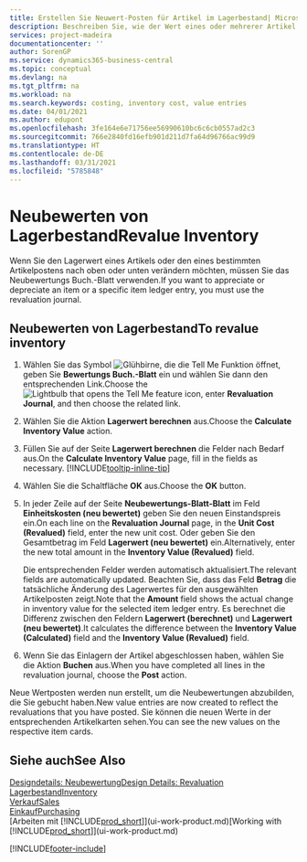 ```yaml
---
title: Erstellen Sie Neuwert-Posten für Artikel im Lagerbestand| Microsoft Docs
description: Beschreiben Sie, wie der Wert eines oder mehrerer Artikel im Lager abgeschrieben oder neu bewertet wird, indem Sie den aktuellen, berechneten Wert buchen.
services: project-madeira
documentationcenter: ''
author: SorenGP
ms.service: dynamics365-business-central
ms.topic: conceptual
ms.devlang: na
ms.tgt_pltfrm: na
ms.workload: na
ms.search.keywords: costing, inventory cost, value entries
ms.date: 04/01/2021
ms.author: edupont
ms.openlocfilehash: 3fe164e6e71756ee56990610bc6c6cb0557ad2c3
ms.sourcegitcommit: 766e2840fd16efb901d211d7fa64d96766ac99d9
ms.translationtype: HT
ms.contentlocale: de-DE
ms.lasthandoff: 03/31/2021
ms.locfileid: "5785848"
---
```

# <a name="revalue-inventory"></a><span data-ttu-id="06e97-103">Neubewerten von Lagerbestand</span><span class="sxs-lookup"><span data-stu-id="06e97-103">Revalue Inventory</span></span>
<span data-ttu-id="06e97-104">Wenn Sie den Lagerwert eines Artikels oder den eines bestimmten Artikelpostens nach oben oder unten verändern möchten, müssen Sie das Neubewertungs Buch.-Blatt verwenden.</span><span class="sxs-lookup"><span data-stu-id="06e97-104">If you want to appreciate or depreciate an item or a specific item ledger entry, you must use the revaluation journal.</span></span>

## <a name="to-revalue-inventory"></a><span data-ttu-id="06e97-105">Neubewerten von Lagerbestand</span><span class="sxs-lookup"><span data-stu-id="06e97-105">To revalue inventory</span></span>
1. <span data-ttu-id="06e97-106">Wählen Sie das Symbol ![Glühbirne, die die Tell Me Funktion öffnet](media/ui-search/search_small.png "Was möchten Sie tun?"), geben Sie **Bewertungs Buch.-Blatt** ein und wählen Sie dann den entsprechenden Link.</span><span class="sxs-lookup"><span data-stu-id="06e97-106">Choose the ![Lightbulb that opens the Tell Me feature](media/ui-search/search_small.png "Tell me what you want to do") icon, enter **Revaluation Journal**, and then choose the related link.</span></span>
2. <span data-ttu-id="06e97-107">Wählen Sie die Aktion **Lagerwert berechnen** aus.</span><span class="sxs-lookup"><span data-stu-id="06e97-107">Choose the **Calculate Inventory Value** action.</span></span>
3. <span data-ttu-id="06e97-108">Füllen Sie auf der Seite **Lagerwert berechnen** die Felder nach Bedarf aus.</span><span class="sxs-lookup"><span data-stu-id="06e97-108">On the **Calculate Inventory Value** page, fill in the fields as necessary.</span></span> [!INCLUDE[tooltip-inline-tip](includes/tooltip-inline-tip_md.md)]
4. <span data-ttu-id="06e97-109">Wählen Sie die Schaltfläche **OK** aus.</span><span class="sxs-lookup"><span data-stu-id="06e97-109">Choose the **OK** button.</span></span>
5. <span data-ttu-id="06e97-110">In jeder Zeile auf der Seite **Neubewertungs-Blatt-Blatt** im Feld **Einheitskosten (neu bewertet)** geben Sie den neuen Einstandspreis ein.</span><span class="sxs-lookup"><span data-stu-id="06e97-110">On each line on the **Revaluation Journal** page, in the **Unit Cost (Revalued)** field, enter the new unit cost.</span></span> <span data-ttu-id="06e97-111">Oder geben Sie den Gesamtbetrag im Feld **Lagerwert (neu bewertet)** ein.</span><span class="sxs-lookup"><span data-stu-id="06e97-111">Alternatively, enter the new total amount in the **Inventory Value (Revalued)** field.</span></span>

    <span data-ttu-id="06e97-112">Die entsprechenden Felder werden automatisch aktualisiert.</span><span class="sxs-lookup"><span data-stu-id="06e97-112">The relevant fields are automatically updated.</span></span> <span data-ttu-id="06e97-113">Beachten Sie, dass das Feld **Betrag** die tatsächliche Änderung des Lagerwertes für den ausgewählten Artikelposten zeigt.</span><span class="sxs-lookup"><span data-stu-id="06e97-113">Note that the **Amount** field shows the actual change in inventory value for the selected item ledger entry.</span></span> <span data-ttu-id="06e97-114">Es berechnet die Differenz zwischen den Feldern **Lagerwert (berechnet)** und **Lagerwert (neu bewertet)**.</span><span class="sxs-lookup"><span data-stu-id="06e97-114">It calculates the difference between the **Inventory Value (Calculated)** field and the **Inventory Value (Revalued)** field.</span></span>
6. <span data-ttu-id="06e97-115">Wenn Sie das Einlagern der Artikel abgeschlossen haben, wählen Sie die Aktion **Buchen** aus.</span><span class="sxs-lookup"><span data-stu-id="06e97-115">When you have completed all lines in the revaluation journal, choose the **Post** action.</span></span>

<span data-ttu-id="06e97-116">Neue Wertposten werden nun erstellt, um die Neubewertungen abzubilden, die Sie gebucht haben.</span><span class="sxs-lookup"><span data-stu-id="06e97-116">New value entries are now created to reflect the revaluations that you have posted.</span></span> <span data-ttu-id="06e97-117">Sie können die neuen Werte in der entsprechenden Artikelkarten sehen.</span><span class="sxs-lookup"><span data-stu-id="06e97-117">You can see the new values on the respective item cards.</span></span>

## <a name="see-also"></a><span data-ttu-id="06e97-118">Siehe auch</span><span class="sxs-lookup"><span data-stu-id="06e97-118">See Also</span></span>
[<span data-ttu-id="06e97-119">Designdetails: Neubewertung</span><span class="sxs-lookup"><span data-stu-id="06e97-119">Design Details: Revaluation</span></span>](design-details-revaluation.md)  
[<span data-ttu-id="06e97-120">Lagerbestand</span><span class="sxs-lookup"><span data-stu-id="06e97-120">Inventory</span></span>](inventory-manage-inventory.md)  
[<span data-ttu-id="06e97-121">Verkauf</span><span class="sxs-lookup"><span data-stu-id="06e97-121">Sales</span></span>](sales-manage-sales.md)  
[<span data-ttu-id="06e97-122">Einkauf</span><span class="sxs-lookup"><span data-stu-id="06e97-122">Purchasing</span></span>](purchasing-manage-purchasing.md)  
<span data-ttu-id="06e97-123">[Arbeiten mit [!INCLUDE[prod_short](includes/prod_short.md)]](ui-work-product.md)</span><span class="sxs-lookup"><span data-stu-id="06e97-123">[Working with [!INCLUDE[prod_short](includes/prod_short.md)]](ui-work-product.md)</span></span>


[!INCLUDE[footer-include](includes/footer-banner.md)]